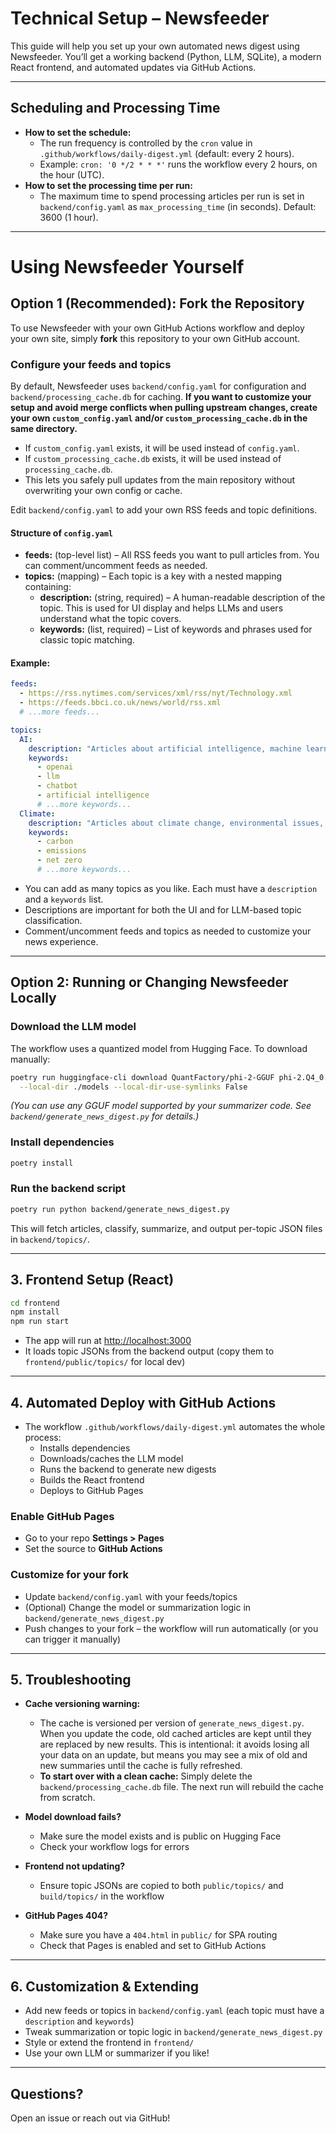 # Technical Setup – Newsfeeder

This guide will help you set up your own automated news digest using Newsfeeder. You’ll get a working backend (Python, LLM, SQLite), a modern React frontend, and automated updates via GitHub Actions.

---

## Scheduling and Processing Time

- **How to set the schedule:**
  - The run frequency is controlled by the `cron` value in `.github/workflows/daily-digest.yml` (default: every 2 hours).
  - Example: `cron: '0 */2 * * *'` runs the workflow every 2 hours, on the hour (UTC).
- **How to set the processing time per run:**
  - The maximum time to spend processing articles per run is set in `backend/config.yaml` as `max_processing_time` (in seconds). Default: 3600 (1 hour).
---

# Using Newsfeeder Yourself

## Option 1 (Recommended): Fork the Repository

To use Newsfeeder with your own GitHub Actions workflow and deploy your own site, simply **fork** this repository to your own GitHub account.

### Configure your feeds and topics

By default, Newsfeeder uses `backend/config.yaml` for configuration and `backend/processing_cache.db` for caching. **If you want to customize your setup and avoid merge conflicts when pulling upstream changes, create your own `custom_config.yaml` and/or `custom_processing_cache.db` in the same directory.**

- If `custom_config.yaml` exists, it will be used instead of `config.yaml`.
- If `custom_processing_cache.db` exists, it will be used instead of `processing_cache.db`.
- This lets you safely pull updates from the main repository without overwriting your own config or cache.

Edit `backend/config.yaml` to add your own RSS feeds and topic definitions.

#### Structure of `config.yaml`

- **feeds:** (top-level list) – All RSS feeds you want to pull articles from. You can comment/uncomment feeds as needed.
- **topics:** (mapping) – Each topic is a key with a nested mapping containing:
  - **description:** (string, required) – A human-readable description of the topic. This is used for UI display and helps LLMs and users understand what the topic covers.
  - **keywords:** (list, required) – List of keywords and phrases used for classic topic matching.

#### Example:

```yaml
feeds:
  - https://rss.nytimes.com/services/xml/rss/nyt/Technology.xml
  - https://feeds.bbci.co.uk/news/world/rss.xml
  # ...more feeds...

topics:
  AI:
    description: "Articles about artificial intelligence, machine learning, language models, AI companies like OpenAI and Anthropic, AI research breakthroughs, automation technology, computer vision, natural language processing, and AI applications across various industries. Includes news about specific AI models like GPT, Claude, and Gemini."
    keywords:
      - openai
      - llm
      - chatbot
      - artificial intelligence
      # ...more keywords...
  Climate:
    description: "Articles about climate change, environmental issues, renewable energy developments, sustainability initiatives, carbon emissions and reduction efforts, climate policy and agreements, green technology innovations, electric vehicles, and environmental impact of various industries and technologies."
    keywords:
      - carbon
      - emissions
      - net zero
      # ...more keywords...
```

- You can add as many topics as you like. Each must have a `description` and a `keywords` list.
- Descriptions are important for both the UI and for LLM-based topic classification.
- Comment/uncomment feeds and topics as needed to customize your news experience.

---

## Option 2: Running or Changing Newsfeeder Locally

### Download the LLM model

The workflow uses a quantized model from Hugging Face. To download manually:

```sh
poetry run huggingface-cli download QuantFactory/phi-2-GGUF phi-2.Q4_0.gguf \
  --local-dir ./models --local-dir-use-symlinks False
```

*(You can use any GGUF model supported by your summarizer code. See `backend/generate_news_digest.py` for details.)*

### Install dependencies

```sh
poetry install
```

### Run the backend script

```sh
poetry run python backend/generate_news_digest.py
```

This will fetch articles, classify, summarize, and output per-topic JSON files in `backend/topics/`.

---

## 3. Frontend Setup (React)

```sh
cd frontend
npm install
npm run start
```

- The app will run at [http://localhost:3000](http://localhost:3000)
- It loads topic JSONs from the backend output (copy them to `frontend/public/topics/` for local dev)

---

## 4. Automated Deploy with GitHub Actions

- The workflow `.github/workflows/daily-digest.yml` automates the whole process:
  - Installs dependencies
  - Downloads/caches the LLM model
  - Runs the backend to generate new digests
  - Builds the React frontend
  - Deploys to GitHub Pages

### Enable GitHub Pages

- Go to your repo **Settings > Pages**
- Set the source to **GitHub Actions**

### Customize for your fork

- Update `backend/config.yaml` with your feeds/topics
- (Optional) Change the model or summarization logic in `backend/generate_news_digest.py`
- Push changes to your fork – the workflow will run automatically (or you can trigger it manually)

---

## 5. Troubleshooting

- **Cache versioning warning:**
  - The cache is versioned per version of `generate_news_digest.py`. When you update the code, old cached articles are kept until they are replaced by new results. This is intentional: it avoids losing all your data on an update, but means you may see a mix of old and new summaries until the cache is fully refreshed.
  - **To start over with a clean cache:** Simply delete the `backend/processing_cache.db` file. The next run will rebuild the cache from scratch.

- **Model download fails?**
  - Make sure the model exists and is public on Hugging Face
  - Check your workflow logs for errors
- **Frontend not updating?**
  - Ensure topic JSONs are copied to both `public/topics/` and `build/topics/` in the workflow
- **GitHub Pages 404?**
  - Make sure you have a `404.html` in `public/` for SPA routing
  - Check that Pages is enabled and set to GitHub Actions

---

## 6. Customization & Extending

- Add new feeds or topics in `backend/config.yaml` (each topic must have a `description` and `keywords`)
- Tweak summarization or topic logic in `backend/generate_news_digest.py`
- Style or extend the frontend in `frontend/`
- Use your own LLM or summarizer if you like!

---

## Questions?

Open an issue or reach out via GitHub!
